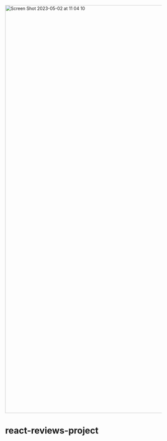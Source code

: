 <img width="1310" alt="Screen Shot 2023-05-02 at 11 04 10" src="https://user-images.githubusercontent.com/106804722/235612504-f416d2a6-b8f7-4d58-ac65-65ce2a04efc0.png">

# react-reviews-project
